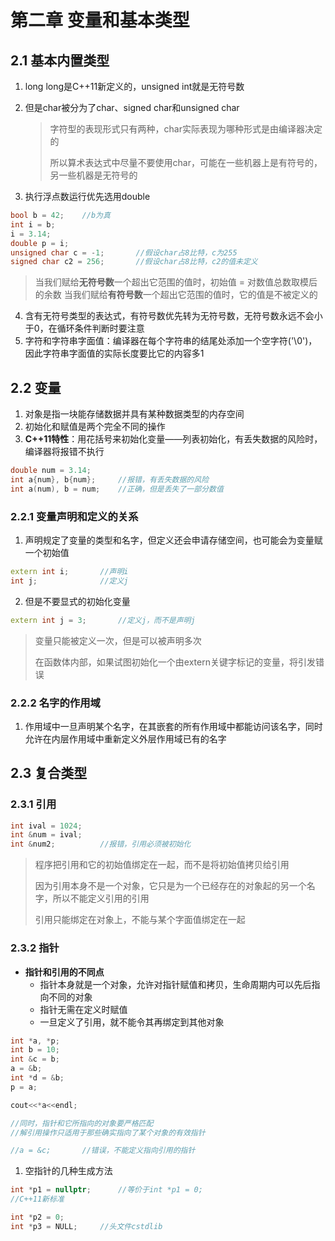 # 第二章 变量和基本类型

## 2.1 基本内置类型

1. long long是C++11新定义的，unsigned int就是无符号数

2. 但是char被分为了char、signed char和unsigned char

   > 字符型的表现形式只有两种，char实际表现为哪种形式是由编译器决定的
   >
   > 所以算术表达式中尽量不要使用char，可能在一些机器上是有符号的，另一些机器是无符号的

3. 执行浮点数运行优先选用double

```c++
bool b = 42;	//b为真
int i = b;
i = 3.14;
double p = i;
unsigned char c = -1;		//假设char占8比特，c为255
signed char c2 = 256;		//假设char占8比特，c2的值未定义
```

> 当我们赋给**无符号数**一个超出它范围的值时，初始值 = 对数值总数取模后的余数
> 当我们赋给**有符号数**一个超出它范围的值时，它的值是不被定义的



4. 含有无符号类型的表达式，有符号数优先转为无符号数，无符号数永远不会小于0，在循环条件判断时要注意
5. 字符和字符串字面值：编译器在每个字符串的结尾处添加一个空字符('\0')，因此字符串字面值的实际长度要比它的内容多1



## 2.2 变量

1. 对象是指一块能存储数据并具有某种数据类型的内存空间
2. 初始化和赋值是两个完全不同的操作
3. **C++11特性**：用花括号来初始化变量——列表初始化，有丢失数据的风险时，编译器将报错不执行

```c++
double num = 3.14;
int a{num}, b{num};		//报错，有丢失数据的风险
int a(num), b = num;	//正确，但是丢失了一部分数值
```



### 2.2.1 变量声明和定义的关系

1. 声明规定了变量的类型和名字，但定义还会申请存储空间，也可能会为变量赋一个初始值

```c++
extern int i;		//声明i
int j;				//定义j
```

2. 但是不要显式的初始化变量

```c++
extern int j = 3;		//定义j，而不是声明j
```

> 变量只能被定义一次，但是可以被声明多次
>
> 在函数体内部，如果试图初始化一个由extern关键字标记的变量，将引发错误



### 2.2.2 名字的作用域

1. 作用域中一旦声明某个名字，在其嵌套的所有作用域中都能访问该名字，同时允许在内层作用域中重新定义外层作用域已有的名字



## 2.3 复合类型

### 2.3.1 引用

```c++
int ival = 1024;
int &num = ival;		
int &num2;			//报错，引用必须被初始化
```

> 程序把引用和它的初始值绑定在一起，而不是将初始值拷贝给引用
>
> 因为引用本身不是一个对象，它只是为一个已经存在的对象起的另一个名字，所以不能定义引用的引用
>
> 引用只能绑定在对象上，不能与某个字面值绑定在一起



### 2.3.2 指针

- **指针和引用的不同点**
  - 指针本身就是一个对象，允许对指针赋值和拷贝，生命周期内可以先后指向不同的对象
  - 指针无需在定义时赋值
  - 一旦定义了引用，就不能令其再绑定到其他对象

```c++
int *a, *p;
int b = 10;
int &c = b;
a = &b;
int *d = &b;
p = a;

cout<<*a<<endl;

//同时，指针和它所指向的对象要严格匹配
//解引用操作只适用于那些确实指向了某个对象的有效指针
```

```c++
//a = &c;		//错误，不能定义指向引用的指针
```



1. 空指针的几种生成方法

```c++
int *p1 = nullptr;		//等价于int *p1 = 0;	
//C++11新标准

int *p2 = 0;		
int *p3 = NULL;		//头文件cstdlib
```

